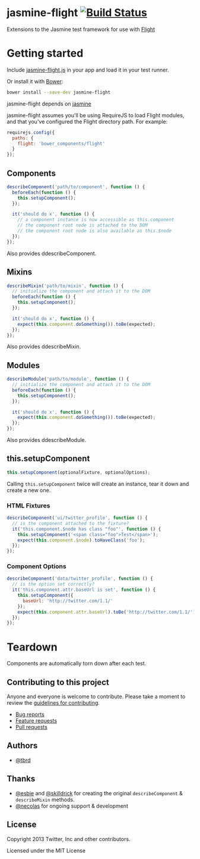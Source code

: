 # jasmine-flight [![Build Status](https://travis-ci.org/flightjs/jasmine-flight.png?branch=master)](http://travis-ci.org/flightjs/jasmine-flight)

Extensions to the Jasmine test framework for use with [Flight](https://github.com/flightjs/flight)

# Getting started

Include [jasmine-flight.js](https://raw.github.com/flightjs/jasmine-flight/master/lib/jasmine-flight.js)
in your app and load it in your test runner.

Or install it with [Bower](http://bower.io/):

```bash
bower install --save-dev jasmine-flight
```

jasmine-flight depends on [jasmine](https://github.com/pivotal/jasmine)

jasmine-flight assumes you'll be using RequireJS to load Flight modules, and
that you've configured the Flight directory path. For example:

```javascript
requirejs.config({
  paths: {
    flight: 'bower_components/flight'
  }
});
```

## Components

```javascript
describeComponent('path/to/component', function () {
  beforeEach(function () {
    this.setupComponent();
  });

  it('should do x', function () {
    // a component instance is now accessible as this.component
    // the component root node is attached to the DOM
    // the component root node is also available as this.$node
  });
});
```

Also provides ddescribeComponent.

## Mixins

```javascript
describeMixin('path/to/mixin', function () {
  // initialize the component and attach it to the DOM
  beforeEach(function () {
    this.setupComponent();
  });

  it('should do x', function () {
    expect(this.component.doSomething()).toBe(expected);
  });
});
```

Also provides ddescribeMixin.

## Modules

```javascript
describeModule('path/to/module', function () {
  // initialize the component and attach it to the DOM
  beforeEach(function () {
    this.setupComponent();
  });

  it('should do x', function () {
    expect(this.component.doSomething()).toBe(expected);
  });
});
```

Also provides ddescribeModule.

## this.setupComponent

```javascript
this.setupComponent(optionalFixture, optionalOptions);
```

Calling `this.setupComponent` twice will create an instance, tear it down and create a new one.

### HTML Fixtures

```javascript
describeComponent('ui/twitter_profile', function () {
  // is the component attached to the fixture?
  it('this.component.$node has class "foo"', function () {
    this.setupComponent('<span class="foo">Test</span>');
    expect(this.component.$node).toHaveClass('foo');
  });
});
```

### Component Options

```javascript
describeComponent('data/twitter_profile', function () {
  // is the option set correctly?
  it('this.component.attr.baseUrl is set', function () {
    this.setupComponent({
      baseUrl: 'http://twitter.com/1.1/'
    });
    expect(this.component.attr.baseUrl).toBe('http://twitter.com/1.1/');
  });
});
```

# Teardown

Components are automatically torn down after each test.

## Contributing to this project

Anyone and everyone is welcome to contribute. Please take a moment to
review the [guidelines for contributing](CONTRIBUTING.md).

* [Bug reports](CONTRIBUTING.md#bugs)
* [Feature requests](CONTRIBUTING.md#features)
* [Pull requests](CONTRIBUTING.md#pull-requests)

## Authors

* [@tbrd](http://github.com/tbrd)

## Thanks

* [@esbie](http://github.com/esbie) and
  [@skilldrick](http://github.com/skilldrick) for creating the original
  `describeComponent` & `describeMixin` methods.
* [@necolas](http://github.com/necolas) for ongoing support & development

## License

Copyright 2013 Twitter, Inc and other contributors.

Licensed under the MIT License
